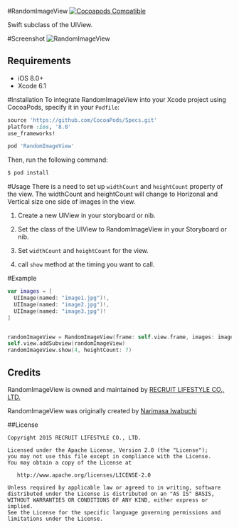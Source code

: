 #RandomImageView
[![Cocoapods Compatible](https://img.shields.io/cocoapods/v/RandomImageView.svg)](https://img.shields.io/cocoapods/v/RandomImageView.svg)

Swift subclass of the UIView.

#Screenshot
![RandomImageView](https://github.com/recruit-lifestyle/RandomImageView/wiki/GIF/sample.gif)  

## Requirements

- iOS 8.0+
- Xcode 6.1


#Installation
To integrate RandomImageView into your Xcode project using CocoaPods, specify it in your `Podfile`:

```ruby
source 'https://github.com/CocoaPods/Specs.git'
platform :ios, '8.0'
use_frameworks!

pod 'RandomImageView'
```

Then, run the following command:

```bash
$ pod install
```


#Usage
There is a need to set up `widthCount` and `heightCount` property of the view.
The widthCount and heightCount will change to Horizonal and Vertical size one side of images in the view.

1. Create a new UIView in your storyboard or nib.

2. Set the class of the UIView to RandomImageView in your Storyboard or nib.

3. Set `widthCount` and `heightCount` for the view.

4. call `show` method at the timing you want to call.


#Example

``` swift
var images = [
  UIImage(named: "image1.jpg")!,
  UIImage(named: "image2.jpg")!,
  UIImage(named: "image3.jpg")!
]


randomImageView = RandomImageView(frame: self.view.frame, images: images)
self.view.addSubview(randomImageView)
randomImageView.show(4, heightCount: 7)

```


## Credits

RandomImageView is owned and maintained by [RECRUIT LIFESTYLE CO., LTD.](http://www.recruit-lifestyle.co.jp/)

RandomImageView was originally created by [Narimasa Iwabuchi](https://github.com/NariFrow)  


##License

    Copyright 2015 RECRUIT LIFESTYLE CO., LTD.

    Licensed under the Apache License, Version 2.0 (the "License");
    you may not use this file except in compliance with the License.
    You may obtain a copy of the License at

       http://www.apache.org/licenses/LICENSE-2.0

    Unless required by applicable law or agreed to in writing, software
    distributed under the License is distributed on an "AS IS" BASIS,
    WITHOUT WARRANTIES OR CONDITIONS OF ANY KIND, either express or implied.
    See the License for the specific language governing permissions and
    limitations under the License.


  
